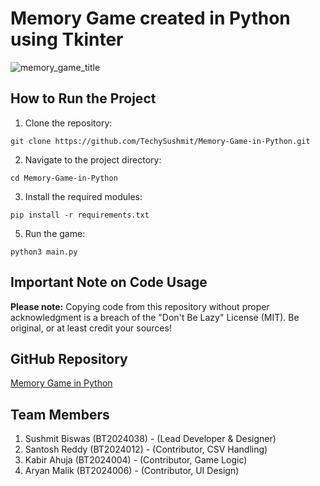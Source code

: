 # Memory Game created in Python using Tkinter
![memory_game_title](https://github.com/user-attachments/assets/c7b86373-2c2d-4eb8-b63a-b63e9ce61bed)

## How to Run the Project
1. Clone the repository:
```
git clone https://github.com/TechySushmit/Memory-Game-in-Python.git
```
2. Navigate to the project directory:
```
cd Memory-Game-in-Python
```
3. Install the required modules:
```
pip install -r requirements.txt
```
5. Run the game:
```
python3 main.py
```
## Important Note on Code Usage
<b>Please note:</b> Copying code from this repository without proper acknowledgment is a breach of the "Don't Be Lazy" License (MIT). Be original, or at least credit your sources!

## GitHub Repository
[Memory Game in Python](https://github.com/TechySushmit/Memory-Game-in-Python)

## Team Members
1. Sushmit Biswas (BT2024038) - (Lead Developer & Designer)
2. Santosh Reddy (BT2024012) - (Contributor, CSV Handling)
3. Kabir Ahuja (BT2024004) - (Contributor, Game Logic)
4. Aryan Malik (BT2024006) - (Contributor, UI Design)
